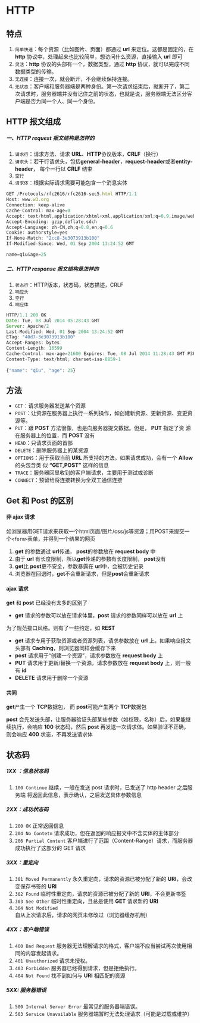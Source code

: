 # HTTP

## 特点
1. `简单快速`：每个资源（比如图片、页面）都通过 **url** 来定位。这都是固定的，在 **http** 协议中，处理起来也比较简单，想访问什么资源，直接输入 **url** 即可
2. `灵活`：**http** 协议的头部有一个，数据类型，通过 **http** 协议，就可以完成不同数据类型的传输。
3. `无连接`：连接一次，就会断开，不会继续保持连接。
4. `无状态`：客户端和服务器端是两种身份。第一次请求结束后，就断开了，第二次请求时，服务器端并没有记住之前的状态，也就是说，服务器端无法区分客户端是否为同一个人、同一个身份。

## HTTP 报文组成

##### 一、HTTP request 报⽂结构是怎样的

1. `请求行`：请求方法、请求 **URL**、**HTTP**协议版本，**CRLF**（换行）
2. `请求头`：若⼲⾏请求头，包括**general-header**，**request-header**或者**entity-header**， 每个⼀⾏以 **CRLF** 结束
3. `空行`
4. `请求体`：根据实际请求需要可能包含⼀个消息实体

```javascript
GET /Protocols/rfc2616/rfc2616-sec5.html HTTP/1.1 
Host: www.w3.org 
Connection: keep-alive 
Cache-Control: max-age=0 
Accept: text/html,application/xhtml+xml,application/xml;q=0.9,image/webp,*/ User-Agent: Mozilla/5.0 (Windows NT 6.1; WOW64) AppleWebKit/537.36 (KHTML, Referer: https://www.google.com.hk/) 
Accept-Encoding: gzip,deflate,sdch 
Accept-Language: zh-CN,zh;q=0.8,en;q=0.6 
Cookie: authorstyle=yes 
If-None-Match: "2cc8-3e3073913b100" 
If-Modified-Since: Wed, 01 Sep 2004 13:24:52 GMT 

name=qiu&age=25 
```

##### 二、HTTP response 报⽂结构是怎样的

1. `状态行`：HTTP版本，状态码，状态描述，CRLF 
2. `响应头`
3. `空行`
4. `响应体`

```javascript
HTTP/1.1 200 OK 
Date: Tue, 08 Jul 2014 05:28:43 GMT 
Server: Apache/2 
Last-Modified: Wed, 01 Sep 2004 13:24:52 GMT 
ETag: "40d7-3e3073913b100" 
Accept-Ranges: bytes 
Content-Length: 16599 
Cache-Control: max-age=21600 Expires: Tue, 08 Jul 2014 11:28:43 GMT P3P: policyref="http://www.w3.org/2001/05/P3P/p3p.xml" 
Content-Type: text/html; charset=iso-8859-1 
 
{"name": "qiu", "age": 25}
```

## 方法

- `GET`：请求服务器发送某个资源
- `POST`：让资源在服务器上执行一系列操作，如创建新资源、更新资源、变更资源等。
- `PUT`：跟 **POST** ⽅法很像，也是向服务器提交数据。但是， **PUT** 指定了资 源在服务器上的位置，⽽ **POST** 没有
- `HEAD`：只请求⻚⾯的⾸部
- `DELETE`：删除服务器上的某资源
- `OPTIONS`：⽤于获取当前 **URL** 所⽀持的⽅法。如果请求成功，会有⼀个 **Allow** 的头包含类 似 **“GET,POST”** 这样的信息
- `TRACE`：服务器回显收到的客户端请求，主要用于测试或诊断
- `CONNECT`：预留给将连接转换为全双工通信连接

## Get 和 Post 的区别

#### 非 ajax 请求

如浏览器用GET请求来获取一个html页面/图片/css/js等资源；用POST来提交一个`<form>`表单，并得到一个结果的网页

1. **get** 的参数通过 **url**传递， **post**的参数放在 **request body** 中
2. 由于 **url** 有长度限制，所以**get**传递的参数有长度限制， **post**没有
3. **get**比 **post**更不安全，参数暴露在 **url**中，会被历史记录
4. 浏览器在回退时，**get**不会重新请求，但是**post**会重新请求

#### ajax 请求

**get** 和 **post** 已经没有太多的区别了

- **get** 请求的参数可以放在请求体里，**post** 请求的参数同样可以放在 **url** 上

为了规范接口风格。则有了一些约定，如 **REST**

- **get** 请求专用于获取资源或者资源列表，请求参数放在 **url** 上。如果响应报文头部有 **Caching**，则浏览器同样会缓存下来
- **post** 请求用于“创建一个资源”，请求参数放在 **request body** 上
- **PUT** 请求用于更新/替换一个资源，请求参数放在 **request body** 上，则一般有 **id**
- **DELETE** 请求用于删除一个资源

#### 共同

**get**产生一个 **TCP**数据包， 而 **post**可能产生两个 **TCP**数据包

**post** 会先发送头部，让服务器验证头部某些参数（如权限，名称）后，如果能继续执行，会响应 **100** 状态码，然后 **post** 再发送一次请求体。如果验证不正确，则会响应 **400** 状态，不再发送请求体  

## 状态码

##### **1XX** ：信息状态码 

1. `100 Continue` 继续，⼀般在发送 post 请求时，已发送了 http header 之后服务端 将返回此信息，表示确认，之后发送具体参数信息 

##### **2XX**：成功状态码 

1. `200 OK` 正常返回信息 
2. `204 No Contetn` 请求成功，但在返回的响应报文中不含实体的主体部分
3. `206 Partial Content` 客户端进行了范围（Content-Range）请求，而服务器成功执行了这部分的 GET 请求 

##### **3XX**：重定向 

1. `301 Moved Permanently` 永久重定向，请求的资源已被分配了新的 **URI**，会改变保存书签的 **URI**
2. `302 Found` 临时性重定向，请求的资源已被分配了新的 **URI**，不会更新书签
3. `303 See Other` 临时性重定向，且总是使⽤ **GET** 请求新的 **URI** 
4. `304 Not Modified` ⾃从上次请求后，请求的⽹⻚未修改过（浏览器缓存机制）

##### **4XX**：客户端错误

1. `400 Bad Request` 服务器⽆法理解请求的格式，客户端不应当尝试再次使⽤相同的内容发起请求。 
2. `401 Unauthorized` 请求未授权。
3. `403 Forbidden` 服务器已经得到请求，但是拒绝执行。
4. `404 Not Found` 找不到如何与 **URI** 相匹配的资源

##### **5XX**: 服务器错误 

1. `500 Internal Server Error` 最常⻅的服务器端错误。 
2. `503 Service Unavailable` 服务器端暂时⽆法处理请求（可能是过载或维护）

